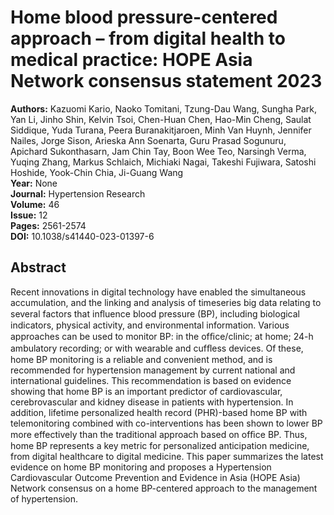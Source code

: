 # Home blood pressure-centered approach – from digital health to medical practice: HOPE Asia Network consensus statement 2023

**Authors:** Kazuomi Kario, Naoko Tomitani, Tzung-Dau Wang, Sungha Park, Yan Li, Jinho Shin, Kelvin Tsoi, Chen-Huan Chen, Hao-Min Cheng, Saulat Siddique, Yuda Turana, Peera Buranakitjaroen, Minh Van Huynh, Jennifer Nailes, Jorge Sison, Arieska Ann Soenarta, Guru Prasad Sogunuru, Apichard Sukonthasarn, Jam Chin Tay, Boon Wee Teo, Narsingh Verma, Yuqing Zhang, Markus Schlaich, Michiaki Nagai, Takeshi Fujiwara, Satoshi Hoshide, Yook-Chin Chia, Ji-Guang Wang  
**Year:** None  
**Journal:** Hypertension Research  
**Volume:** 46  
**Issue:** 12  
**Pages:** 2561-2574  
**DOI:** 10.1038/s41440-023-01397-6  

## Abstract
Recent innovations in digital technology have enabled the simultaneous accumulation, and the linking and analysis of timeseries big data relating to several factors that inﬂuence blood pressure (BP), including biological indicators, physical activity, and environmental information. Various approaches can be used to monitor BP: in the ofﬁce/clinic; at home; 24-h ambulatory recording; or with wearable and cufﬂess devices. Of these, home BP monitoring is a reliable and convenient method, and is recommended for hypertension management by current national and international guidelines. This recommendation is based on evidence showing that home BP is an important predictor of cardiovascular, cerebrovascular and kidney disease in patients with hypertension. In addition, lifetime personalized health record (PHR)-based home BP with telemonitoring combined with co-interventions has been shown to lower BP more effectively than the traditional approach based on ofﬁce BP. Thus, home BP represents a key metric for personalized anticipation medicine, from digital healthcare to digital medicine. This paper summarizes the latest evidence on home BP monitoring and proposes a Hypertension Cardiovascular Outcome Prevention and Evidence in Asia (HOPE Asia) Network consensus on a home BP-centered approach to the management of hypertension.

